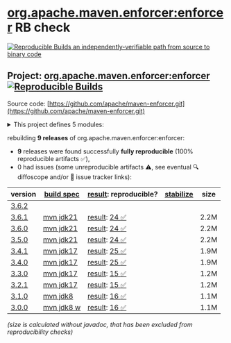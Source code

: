[org.apache.maven.enforcer:enforcer](https://central.sonatype.com/artifact/org.apache.maven.enforcer/enforcer/versions) RB check
=======

[![Reproducible Builds](https://reproducible-builds.org/images/logos/rb.svg) an independently-verifiable path from source to binary code](https://reproducible-builds.org/)

## Project: [org.apache.maven.enforcer:enforcer](https://central.sonatype.com/artifact/org.apache.maven.enforcer/enforcer/versions) [![Reproducible Builds](https://img.shields.io/endpoint?url=https://raw.githubusercontent.com/jvm-repo-rebuild/reproducible-central/master/content/org/apache/maven/enforcer/badge.json)](https://github.com/jvm-repo-rebuild/reproducible-central/blob/master/content/org/apache/maven/enforcer/README.md)

Source code: [https://github.com/apache/maven-enforcer.git](https://github.com/apache/maven-enforcer.git)

<details><summary>This project defines 5 modules:</summary>

* [org.apache.maven.enforcer:enforcer](https://central.sonatype.com/artifact/org.apache.maven.enforcer/enforcer/overview)
* [org.apache.maven.enforcer:enforcer-api](https://central.sonatype.com/artifact/org.apache.maven.enforcer/enforcer-api/overview)
* [org.apache.maven.enforcer:enforcer-rules](https://central.sonatype.com/artifact/org.apache.maven.enforcer/enforcer-rules/overview)
* [org.apache.maven.extensions:maven-enforcer-extension](https://central.sonatype.com/artifact/org.apache.maven.extensions/maven-enforcer-extension/overview)
* [org.apache.maven.plugins:maven-enforcer-plugin](https://central.sonatype.com/artifact/org.apache.maven.plugins/maven-enforcer-plugin/overview)
</details>

rebuilding **9 releases** of org.apache.maven.enforcer:enforcer:
- **9** releases were found successfully **fully reproducible** (100% reproducible artifacts :white_check_mark:),
- 0 had issues (some unreproducible artifacts :warning:, see eventual :mag: diffoscope and/or :memo: issue tracker links):

| version | [build spec](/BUILDSPEC.md) | [result](https://reproducible-builds.org/docs/jvm/): reproducible? | [stabilize](https://github.com/google/oss-rebuild/blob/main/cmd/stabilize/README.md) | size |
| -- | --------- | ------ | ------ | -- |
| [3.6.2](https://central.sonatype.com/artifact/org.apache.maven.enforcer/enforcer/3.6.2/pom) | | | |
| [3.6.1](https://central.sonatype.com/artifact/org.apache.maven.enforcer/enforcer/3.6.1/pom) | [mvn jdk21](maven-enforcer-plugin-3.6.1.buildspec) | [result](enforcer-3.6.1.buildinfo): [24 :white_check_mark: ](enforcer-3.6.1.buildcompare) | | 2.2M |
| [3.6.0](https://central.sonatype.com/artifact/org.apache.maven.enforcer/enforcer/3.6.0/pom) | [mvn jdk21](maven-enforcer-plugin-3.6.0.buildspec) | [result](enforcer-3.6.0.buildinfo): [24 :white_check_mark: ](enforcer-3.6.0.buildcompare) | | 2.2M |
| [3.5.0](https://central.sonatype.com/artifact/org.apache.maven.enforcer/enforcer/3.5.0/pom) | [mvn jdk21](maven-enforcer-plugin-3.5.0.buildspec) | [result](enforcer-3.5.0.buildinfo): [24 :white_check_mark: ](enforcer-3.5.0.buildcompare) | | 2.2M |
| [3.4.1](https://central.sonatype.com/artifact/org.apache.maven.enforcer/enforcer/3.4.1/pom) | [mvn jdk17](maven-enforcer-plugin-3.4.1.buildspec) | [result](enforcer-3.4.1.buildinfo): [25 :white_check_mark: ](enforcer-3.4.1.buildcompare) | | 1.9M |
| [3.4.0](https://central.sonatype.com/artifact/org.apache.maven.enforcer/enforcer/3.4.0/pom) | [mvn jdk17](maven-enforcer-plugin-3.4.0.buildspec) | [result](enforcer-3.4.0.buildinfo): [25 :white_check_mark: ](enforcer-3.4.0.buildcompare) | | 1.9M |
| [3.3.0](https://central.sonatype.com/artifact/org.apache.maven.enforcer/enforcer/3.3.0/pom) | [mvn jdk17](maven-enforcer-plugin-3.3.0.buildspec) | [result](enforcer-3.3.0.buildinfo): [15 :white_check_mark: ](enforcer-3.3.0.buildcompare) | | 1.2M |
| [3.2.1](https://central.sonatype.com/artifact/org.apache.maven.enforcer/enforcer/3.2.1/pom) | [mvn jdk17](maven-enforcer-plugin-3.2.1.buildspec) | [result](enforcer-3.2.1.buildinfo): [15 :white_check_mark: ](enforcer-3.2.1.buildcompare) | | 1.2M |
| [3.1.0](https://central.sonatype.com/artifact/org.apache.maven.enforcer/enforcer/3.1.0/pom) | [mvn jdk8](maven-enforcer-plugin-3.1.0.buildspec) | [result](enforcer-3.1.0.buildinfo): [16 :white_check_mark: ](enforcer-3.1.0.buildcompare) | | 1.1M |
| [3.0.0](https://central.sonatype.com/artifact/org.apache.maven.enforcer/enforcer/3.0.0/pom) | [mvn jdk8 w](maven-enforcer-plugin-3.0.0.buildspec) | [result](enforcer-3.0.0.buildinfo): [16 :white_check_mark: ](enforcer-3.0.0.buildcompare) | | 1.1M |

<i>(size is calculated without javadoc, that has been excluded from reproducibility checks)</i>
